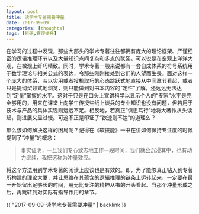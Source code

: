 ```yaml
---
layout: post
title: 读学术专著需要冲量
date: 2017-09-09
categories: [thoughts]
tags: [科研,管理提升]
---
```


在学习的过程中发现，那些大部头的学术专著往往都拥有庞大的理论框架、严谨细密的逻辑推理环节以及大量知识点间复杂和多点的联系。可以说是在宏观上洋洋大观，在微观上纤巧精致。同时，学术专著一般来说都有一套自成体系的符号系统用于数学理论与相关公式的表达，令那些刚刚接处到它们的人望而生畏。面对这样一个庞大的体系，若以实用或者投机取巧的心态跳跃式地直接从中间章节看起，或者只是提纲契领式地浏览，则只能做到对书本内容的“定性”了解，还远远无法达到“定量”掌握的水平。这对于只是在口头上宣讲科学以显示个人的“专家”水平是完全够用的，用来在课堂上向学生传授些纸上谈兵的专业知识也没有问题，但若用于技术与产品的具体实现则远远不足。相反地，若真正“慎思笃行”地将大著作从头读起，则进展又显过慢。可这不正是印证了“欲速则不达”的道理么？

那么该如何解决这样的困局呢？记得在《软技能》一书在讲如何保持专注度的时候提到了“冲量”的概念：

> 事实证明，一旦我们专心致志地工作一段时间，我们就会沉浸其中，也有动力继续，我把这称为冲量效应。

将这个方法用到学术专著的阅读上应该也是有效的。即，为了能够真正钻入到专著所构建的理论大厦，并让思维在其蕴含的逻辑推理的链条上运转起来，一定要在最一开始留出足够长的时间，用无比专注的精神从书的开头看起。当那个冲量形成之后，再跳转到对实际有指导作用的章节。

{{ "2017-09-09-读学术专著需要冲量" | backlink }}

